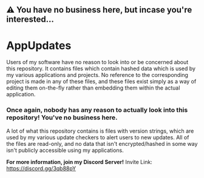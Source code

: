 ## ⚠ You have no business here, but incase you're interested...
# AppUpdates
Users of my software have no reason to look into or be concerned about this repository. It contains files which contain hashed data which is used by my various applications and projects. No reference to the corresponding project is made in any of these files, and these files exist simply as a way of editing them on-the-fly rather than embedding them within the actual application.

### Once again, nobody has any reason to actually look into this repository! You've no business here.

A lot of what this repository contains is files with version strings, which are used by my various update checkers to alert users to new updates. All of the files are read-only, and no data that isn't encrypted/hashed in some way isn't publicly accessible using my applications.

**For more information, join my Discord Server!**
Invite Link: https://discord.gg/3qb88pY
